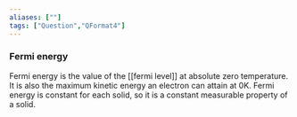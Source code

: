 ```yaml
---
aliases: [""]
tags: ["Question","QFormat4"]
---
```

### Fermi energy
Fermi energy is the value of the [[fermi level]] at absolute zero temperature. 
It is also the maximum kinetic energy an electron can attain at 0K. 
Fermi energy is constant for each solid, so it is a constant measurable property of a solid.